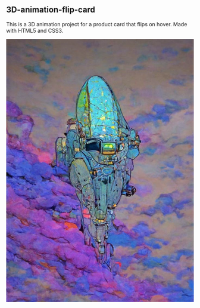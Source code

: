 ## 3D-animation-flip-card

This is a 3D animation project for a product card that flips on hover. Made with HTML5 and CSS3.

![This is an image](https://github.com/lana-20/3D-animation-flip-card/blob/main/CSS3%20Flip%203D%20Animation%20For%20Boxes%20and%20Cards/front.png)

